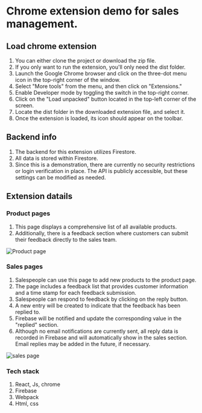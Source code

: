 # Chrome extension demo for sales management. 


## Load chrome extension
1. You can either clone the project or download the zip file.
2. If you only want to run the extension, you'll only need the dist folder.
3. Launch the Google Chrome browser and click on the three-dot menu icon in the top-right corner of the window.
4. Select "More tools" from the menu, and then click on "Extensions."
5. Enable Developer mode by toggling the switch in the top-right corner.
6. Click on the "Load unpacked" button located in the top-left corner of the screen.
7. Locate the dist folder in the downloaded extension file, and select it.
8. Once the extension is loaded, its icon should appear on the toolbar.

## Backend info
1. The backend for this extension utilizes Firestore.
2. All data is stored within Firestore.
3. Since this is a demonstration, there are currently no security restrictions or login verification in place. The API  is publicly accessible, but these settings can be modified as needed.

## Extension datails
### Product pages
1. This page displays a comprehensive list of all available products.
2. Additionally, there is a feedback section where customers can submit their feedback directly to the sales team.


![Product page](https://github.com/LIN251/chrome_extension/READMEIMG/../../../../../README_IMG/product.jpg)


### Sales pages
1. Salespeople can use this page to add new products to the product page.
2. The page includes a feedback list that provides customer information and a time stamp for each feedback submission.
3. Salespeople can respond to feedback by clicking on the reply button.
4. A new entry will be created to indicate that the feedback has been replied to.
5. Firebase will be notified and update the corresponding value in the "replied" section.
6. Although no email notifications are currently sent, all reply data is recorded in Firebase and will automatically show in the sales section. Email replies may be added in the future, if necessary.


![sales page](https://github.com/LIN251/chrome_extension/READMEIMG/../../../../../README_IMG/sales.jpg)

### Tech stack
1. React, Js, chrome
2. Firebase
3. Webpack
4. Html, css



